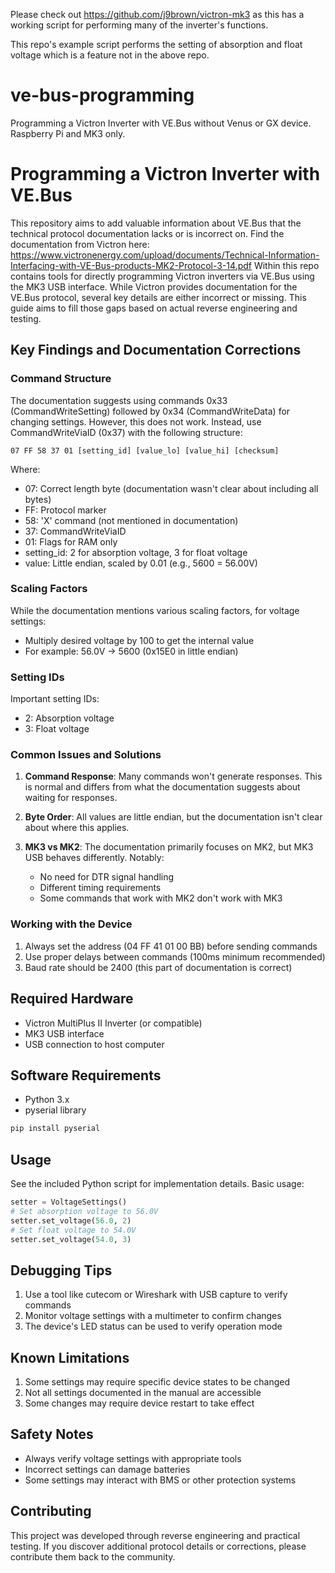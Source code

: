 Please check out https://github.com/j9brown/victron-mk3 as this has a working script for performing many of the inverter's functions.

This repo's example script performs the setting of absorption and float voltage which is a feature not in the above repo.

# ve-bus-programming
Programming a Victron Inverter with VE.Bus without Venus or GX device. Raspberry Pi and MK3 only.

# Programming a Victron Inverter with VE.Bus
This repository aims to add valuable information about VE.Bus that the technical protocol documentation lacks or is incorrect on. Find the documentation from Victron here:
https://www.victronenergy.com/upload/documents/Technical-Information-Interfacing-with-VE-Bus-products-MK2-Protocol-3-14.pdf
Within this repo contains tools for directly programming Victron inverters via VE.Bus using the MK3 USB interface. While Victron provides documentation for the VE.Bus protocol, several key details are either incorrect or missing. This guide aims to fill those gaps based on actual reverse engineering and testing.

## Key Findings and Documentation Corrections

### Command Structure
The documentation suggests using commands 0x33 (CommandWriteSetting) followed by 0x34 (CommandWriteData) for changing settings. However, this does not work. Instead, use CommandWriteViaID (0x37) with the following structure:

```
07 FF 58 37 01 [setting_id] [value_lo] [value_hi] [checksum]
```
Where:
- 07: Correct length byte (documentation wasn't clear about including all bytes)
- FF: Protocol marker
- 58: 'X' command (not mentioned in documentation)
- 37: CommandWriteViaID
- 01: Flags for RAM only
- setting_id: 2 for absorption voltage, 3 for float voltage
- value: Little endian, scaled by 0.01 (e.g., 5600 = 56.00V)

### Scaling Factors
While the documentation mentions various scaling factors, for voltage settings:
- Multiply desired voltage by 100 to get the internal value
- For example: 56.0V → 5600 (0x15E0 in little endian)

### Setting IDs
Important setting IDs:
- 2: Absorption voltage
- 3: Float voltage

### Common Issues and Solutions
1. **Command Response**: Many commands won't generate responses. This is normal and differs from what the documentation suggests about waiting for responses.

2. **Byte Order**: All values are little endian, but the documentation isn't clear about where this applies.

3. **MK3 vs MK2**: The documentation primarily focuses on MK2, but MK3 USB behaves differently. Notably:
   - No need for DTR signal handling
   - Different timing requirements
   - Some commands that work with MK2 don't work with MK3

### Working with the Device
1. Always set the address (04 FF 41 01 00 BB) before sending commands
2. Use proper delays between commands (100ms minimum recommended)
3. Baud rate should be 2400 (this part of documentation is correct)

## Required Hardware
- Victron MultiPlus II Inverter (or compatible)
- MK3 USB interface
- USB connection to host computer

## Software Requirements
- Python 3.x
- pyserial library

```bash
pip install pyserial
```

## Usage
See the included Python script for implementation details. Basic usage:

```python
setter = VoltageSettings()
# Set absorption voltage to 56.0V
setter.set_voltage(56.0, 2)
# Set float voltage to 54.0V
setter.set_voltage(54.0, 3)
```

## Debugging Tips
1. Use a tool like cutecom or Wireshark with USB capture to verify commands
2. Monitor voltage settings with a multimeter to confirm changes
3. The device's LED status can be used to verify operation mode

## Known Limitations
1. Some settings may require specific device states to be changed
2. Not all settings documented in the manual are accessible
3. Some changes may require device restart to take effect

## Safety Notes
- Always verify voltage settings with appropriate tools
- Incorrect settings can damage batteries
- Some settings may interact with BMS or other protection systems

## Contributing
This project was developed through reverse engineering and practical testing. If you discover additional protocol details or corrections, please contribute them back to the community.
